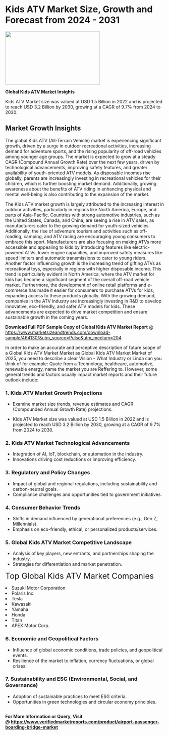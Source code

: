 <H1>Kids ATV Market Size, Growth and Forecast from 2024 - 2031</H1><img class="aligncenter size-medium wp-image-584254" src="https://thirdeyenews.in/wp-content/uploads/2024/09/Global-Market-Research-300x168.jpeg" alt="" width="300" height="168" /><p><strong>Global&nbsp;<a href="https://www.marketsizeandtrends.com/download-sample/464130/&amp;utm_source=Pulse&amp;utm_medium=204">Kids ATV Market</a> Insights</strong></p><p>Kids ATV Market size was valued at USD 1.5 Billion in 2022 and is projected to reach USD 3.2 Billion by 2030, growing at a CAGR of 9.7% from 2024 to 2030.</p><p><h2>Market Growth Insights</h2> <p>The global Kids ATV (All-Terrain Vehicle) market is experiencing significant growth, driven by a surge in outdoor recreational activities, increasing demand for adventure sports, and the rising popularity of off-road vehicles among younger age groups. The market is expected to grow at a steady CAGR (Compound Annual Growth Rate) over the next few years, driven by technological advancements, improving safety features, and greater availability of youth-oriented ATV models. As disposable incomes rise globally, parents are increasingly investing in recreational vehicles for their children, which is further boosting market demand. Additionally, growing awareness about the benefits of ATV riding in enhancing physical and mental well-being is also contributing to the expansion of the market. </p> <p>The Kids ATV market growth is largely attributed to the increasing interest in outdoor activities, particularly in regions like North America, Europe, and parts of Asia-Pacific. Countries with strong automotive industries, such as the United States, Canada, and China, are seeing a rise in ATV sales, as manufacturers cater to the growing demand for youth-sized vehicles. Additionally, the rise of adventure tourism and activities such as off-roading, camping, and ATV racing are encouraging young consumers to embrace this sport. Manufacturers are also focusing on making ATVs more accessible and appealing to kids by introducing features like electric-powered ATVs, lower engine capacities, and improved safety measures like speed limiters and automatic transmissions to cater to young riders. Another factor influencing growth is the increasing trend of gifting ATVs as recreational toys, especially in regions with higher disposable income. This trend is particularly evident in North America, where the ATV market for kids has become a significant segment of the overall off-road vehicle market. Furthermore, the development of online retail platforms and e-commerce has made it easier for consumers to purchase ATVs for kids, expanding access to these products globally. With the growing demand, companies in the ATV industry are increasingly investing in R&D to develop innovative, eco-friendly, and safer ATV models for kids. These advancements are expected to drive market competition and ensure sustainable growth in the coming years. </p><p><span class=""><strong>Download Full PDF Sample Copy of Global Kids ATV Market Report</strong> @ <a href="https://www.marketsizeandtrends.com/download-sample/464130/&amp;utm_source=Pulse&amp;utm_medium=204" target="_blank">https://www.marketsizeandtrends.com/download-sample/464130/&amp;utm_source=Pulse&amp;utm_medium=204</a></span></p><p>In order to make an accurate and perceptive description of future scope of a Global&nbsp;Kids ATV Market Market as Global&nbsp;Kids ATV Market Market of 2025, you need to describe a clear Vision &ndash; What Industry or Linda can you think of for example: Quote from a Technology, healthcare, automotive, renewable energy, name the market you are Reffering to. However, some general trends and factors usually impact market reports and their future outlook include:</p><h3>1.&nbsp;<strong>Kids ATV Market Growth Projections</strong></h3><ul><li>Examine market size trends, revenue estimates and CAGR (Compounded Annual Growth Rate) projections.</li><li><p>Kids ATV Market size was valued at USD 1.5 Billion in 2022 and is projected to reach USD 3.2 Billion by 2030, growing at a CAGR of 9.7% from 2024 to 2030.</p></li></ul><h3>2.&nbsp;<strong>Kids ATV Market Technological Advancements</strong></h3><ul><li>Integration of AI, IoT, blockchain, or automation in the industry.</li><li>Innovations driving cost reductions or improving efficiency.</li></ul><h3>3.&nbsp;<strong>Regulatory and Policy Changes</strong></h3><ul><li>Impact of global and regional regulations, including sustainability and carbon-neutral goals.</li><li>Compliance challenges and opportunities tied to government initiatives.</li></ul><h3>4.&nbsp;<strong>Consumer Behavior Trends</strong></h3><ul><li>Shifts in demand influenced by generational preferences (e.g., Gen Z, Millennials).</li><li>Emphasis on eco-friendly, ethical, or personalized products/services.</li></ul><h3>5.&nbsp;<strong>Global Kids ATV Market Competitive Landscape</strong></h3><ul><li>Analysis of key players, new entrants, and partnerships shaping the industry.</li><li>Strategies for differentiation and market penetration.</li></ul><p data-pm-slice="1 1 []"><span style="color: inherit; font-family: inherit; font-size: 25px;">Top Global Kids ATV Market Companies</span></p><div class="" data-test-id=""><p><li>Suzuki Motor Corporation</li><li> Polaris Inc.</li><li> Tesla</li><li> Kawasaki</li><li> Yamaha</li><li> Honda</li><li> Titan</li><li> APEX Motor Corp.</li></p></div><h3>6.&nbsp;<strong>Economic and Geopolitical Factors</strong></h3><ul><li>Influence of global economic conditions, trade policies, and geopolitical events.</li><li>Resilience of the market to inflation, currency fluctuations, or global crises.</li></ul><h3>7.&nbsp;<strong>Sustainability and ESG (Environmental, Social, and Governance)</strong></h3><ul><li>Adoption of sustainable practices to meet ESG criteria.</li><li>Opportunities in green technologies and circular economy principles.</li></ul><h2><strong style="font-size: 14px;">For More Information or Query, Visit @&nbsp;</strong><a style="background-color: #ffffff; font-size: 14px;" href="https://www.marketsizeandtrends.com/report/kids-atv-market/" target="_blank">https://www.verifiedmarketreports.com/product/airport-passenger-boarding-bridge-market</a></h2>
